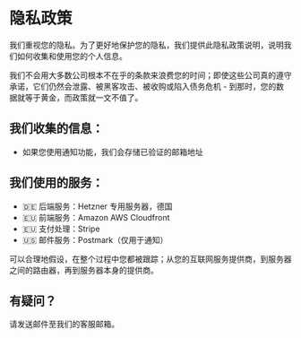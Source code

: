 # 隐私政策

我们重视您的隐私。为了更好地保护您的隐私，我们提供此隐私政策说明，说明我们如何收集和使用您的个人信息。

我们不会用大多数公司根本不在乎的条款来浪费您的时间；即使这些公司真的遵守承诺，它们仍然会泄露、被黑客攻击、被收购或陷入债务危机 - 到那时，您的数据就等于黄金，而政策就一文不值了。

## 我们收集的信息：

- 如果您使用通知功能，我们会存储已验证的邮箱地址

## 我们使用的服务：

- 🇩🇪 后端服务：Hetzner 专用服务器，德国
- 🇪🇺 前端服务：Amazon AWS Cloudfront
- 🇪🇺 支付处理：Stripe
- 🇺🇸 邮件服务：Postmark（仅用于通知）

可以合理地假设，在整个过程中您都被跟踪；从您的互联网服务提供商，到服务器之间的路由器，再到服务器本身的提供商。

## 有疑问？

请发送邮件至我们的客服邮箱。